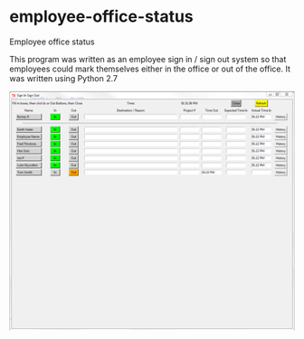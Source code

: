 # employee-office-status
Employee office status

This program was written as an employee sign in / sign out system so that employees could mark themselves either in the office or out of the office.  It was written using Python 2.7

![Screenshot](sample%20gui.PNG)

